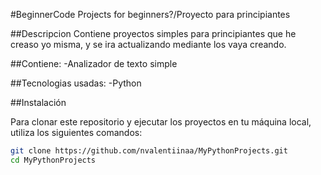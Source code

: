 #BeginnerCode
Projects for beginners?/Proyecto para principiantes

##Descripcion
Contiene proyectos simples para principiantes que he creaso yo misma, y se ira actualizando mediante los vaya creando.

##Contiene:
-Analizador de texto simple

##Tecnologias usadas:
-Python

##Instalación

Para clonar este repositorio y ejecutar los proyectos en tu máquina local, utiliza los siguientes comandos:

```bash
git clone https://github.com/nvalentiinaa/MyPythonProjects.git
cd MyPythonProjects
